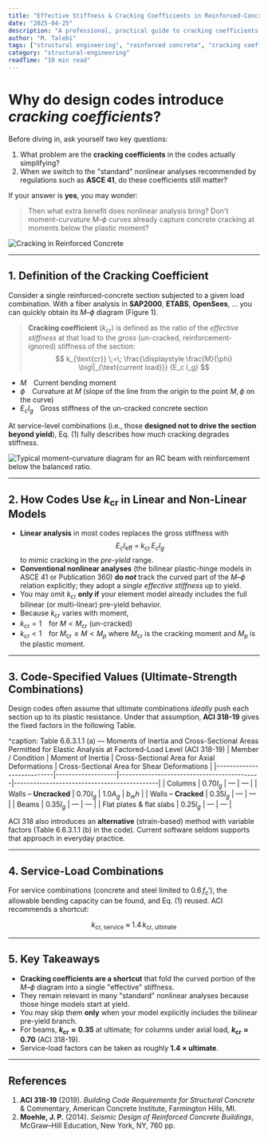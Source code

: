 ```yaml
---
title: "Effective Stiffness & Cracking Coefficients in Reinforced-Concrete Members"
date: "2025-04-25"
description: "A professional, practical guide to cracking coefficients and effective stiffness in reinforced-concrete design, with code references, equations, and key takeaways."
author: "M. Talebi"
tags: ["structural engineering", "reinforced concrete", "cracking coefficient", "effective stiffness", "ACI 318", "nonlinear analysis"]
category: "structural-engineering"
readTime: "10 min read"
---
```


# Why do design codes introduce *cracking coefficients*?

Before diving in, ask yourself two key questions:

1. What problem are the **cracking coefficients** in the codes actually simplifying?
2. When we switch to the "standard" nonlinear analyses recommended by regulations such as **ASCE 41**, do these coefficients still matter?

If your answer is **yes**, you may wonder:

> Then what extra benefit does nonlinear analysis bring? Don't moment–curvature $M\text{–}\phi$ curves already capture concrete cracking at moments below the plastic moment?

![Cracking in Reinforced Concrete](https://mtalebi.com/wp-content/uploads/2025/04/cracking.png "Cracking in Reinforced Concrete{width=60%}")

---

## 1. Definition of the Cracking Coefficient

Consider a single reinforced-concrete section subjected to a given load combination. With a fiber analysis in **SAP2000**, **ETABS**, **OpenSees**, … you can quickly obtain its $M\text{–}\phi$ diagram (Figure 1).

> **Cracking coefficient** ($k_{\text{cr}}$) is defined as the ratio of the *effective stiffness* at that load to the *gross* (un-cracked, reinforcement-ignored) stiffness of the section:
$$
k_{\text{cr}} \;=\;
\frac{\displaystyle \frac{M}{\phi} \bigl|_{\text{current load}}}
{E_c I_g}
$$

- $M$ Current bending moment
- $\phi$ Curvature at $M$ (slope of the line from the origin to the point $M,\phi$ on the curve)
- $E_c I_g$ Gross stiffness of the un-cracked concrete section

At service-level combinations (i.e., those **designed not to drive the section beyond yield**), Eq. (1) fully describes how much cracking degrades stiffness.

![Typical moment–curvature diagram for an RC beam with reinforcement below the balanced ratio.](https://mtalebi.com/wp-content/uploads/2025/04/image.png "Figure 1 – Typical moment–curvature diagram for an RC beam with reinforcement below the balanced ratio.{width=60%}")

---

## 2. How Codes Use $k_{\text{cr}}$ in Linear and Non-Linear Models

- **Linear analysis** in most codes replaces the gross stiffness with
  $$
  E_c I_{\text{eff}} \;=\; k_{\text{cr}}\,E_c I_g
  $$
  to mimic cracking in the *pre-yield* range.
- **Conventional nonlinear analyses** (the bilinear plastic-hinge models in ASCE 41 or Publication 360) **do _not_** track the curved part of the $M\text{–}\phi$ relation explicitly; they adopt a *single effective stiffness* up to yield.
- You may omit $k_{\text{cr}}$ **only if** your element model already includes the full bilinear (or multi-linear) pre-yield behavior.
- Because $k_{\text{cr}}$ varies with moment,
- $k_{\text{cr}}=1$ for $M < M_{\text{cr}}$ (un-cracked)
- $k_{\text{cr}}<1$ for $M_{\text{cr}} \le M < M_p$ where $M_{\text{cr}}$ is the cracking moment and $M_p$ is the plastic moment.

---

## 3. Code-Specified Values (Ultimate-Strength Combinations)

Design codes often assume that ultimate combinations *ideally* push each section up to its plastic resistance. Under that assumption, **ACI 318-19** gives the fixed factors in the following Table.

^caption: Table 6.6.3.1.1 (a) — Moments of Inertia and Cross-Sectional Areas Permitted for Elastic Analysis at Factored-Load Level (ACI 318-19)
| Member / Condition         | Moment of Inertia | Cross-Sectional Area for Axial Deformations | Cross-Sectional Area for Shear Deformations |
|---------------------------|-------------------|--------------------------------------------|---------------------------------------------|
| Columns                   | $0.70 I_g$        | —                                        | —                                           |
| Walls – **Uncracked**     | $0.70 I_g$        | $1.0 A_g$                                 | $b_w h$                                     |
| Walls – **Cracked**       | $0.35 I_g$        | —                                        | —                                           |
| Beams                     | $0.35 I_g$        | —                                        | —                                           |
| Flat plates & flat slabs  | $0.25 I_g$        | —                                        | —                                           |

ACI 318 also introduces an **alternative** (strain-based) method with variable factors (Table 6.6.3.1.1 (b) in the code). Current software seldom supports that approach in everyday practice.

---

## 4. Service-Load Combinations

For service combinations (concrete and steel limited to $0.6\,f_c'$), the allowable bending capacity can be found, and Eq. (1) reused. ACI recommends a shortcut:

$$
k_{\text{cr, service}} \;\approx\; 1.4\,k_{\text{cr, ultimate}}
$$

---

## 5. Key Takeaways

- **Cracking coefficients are a shortcut** that fold the curved portion of the $M\text{–}\phi$ diagram into a single "effective" stiffness.
- They remain relevant in many "standard" nonlinear analyses because those hinge models start at yield.
- You may skip them **only** when your model explicitly includes the bilinear pre-yield branch.
- For beams, **$k_{\text{cr}}\approx0.35$** at ultimate; for columns under axial load, **$k_{\text{cr}}\approx0.70$** (ACI 318-19).
- Service-load factors can be taken as roughly **1.4 × ultimate**.

---

## References

1. **ACI 318-19** (2019). *Building Code Requirements for Structural Concrete* & Commentary, American Concrete Institute, Farmington Hills, MI.
2. **Moehle, J. P.** (2014). *Seismic Design of Reinforced Concrete Buildings*, McGraw–Hill Education, New York, NY, 760 pp. 
